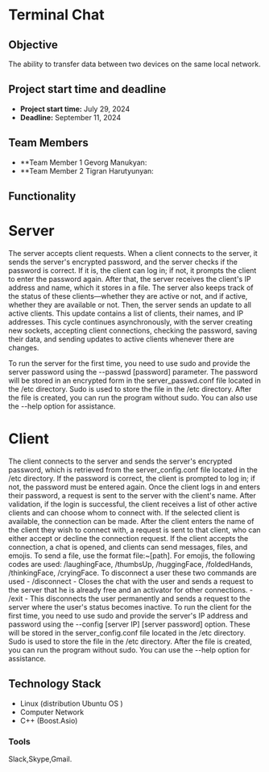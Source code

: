 # Terminal Chat

## Objective
The ability to transfer data between two devices on the same local network.
## Project start time and deadline
- **Project start time:** July 29, 2024
- **Deadline:** September 11, 2024
## Team Members
- **Team Member 1 Gevorg Manukyan:
- **Team Member 2 Tigran Harutyunyan:
## Functionality
# Server 
The server accepts client requests. When a client connects to the server, it sends the server's encrypted password, and the server checks if the password is correct. If it is, the client can log in; if not, it prompts the client to enter the password again. After that, the server receives the client's IP address and name, which it stores in a file. The server also keeps track of the status of these clients—whether they are active or not, and if active, whether they are available or not. Then, the server sends an update to all active clients. This update contains a list of clients, their names, and IP addresses. This cycle continues asynchronously, with the server creating new sockets, accepting client connections, checking the password, saving their data, and sending updates to active clients whenever there are changes.

To run the server for the first time, you need to use sudo and provide the server password using the --passwd [password] parameter. The password will be stored in an encrypted form in the server_passwd.conf file located in the /etc directory. Sudo is used to store the file in the /etc directory. After the file is created, you can run the program without sudo. You can also use the --help option for assistance.
# Client
The client connects to the server and sends the server's encrypted password, which is retrieved from the server_config.conf file located in the /etc directory. If the password is correct, the client is prompted to log in; if not, the password must be entered again. Once the client logs in and enters their password, a request is sent to the server with the client's name. After validation, if the login is successful, the client receives a list of other active clients and can choose whom to connect with. If the selected client is available, the connection can be made. After the client enters the name of the client they wish to connect with, a request is sent to that client, who can either accept or decline the connection request. If the client accepts the connection, a chat is opened, and clients can send messages, files, and emojis. To send a file, use the format file:~[path]. For emojis, the following codes are used: /laughingFace, /thumbsUp, /huggingFace, /foldedHands, /thinkingFace, /cryingFace.
To disconnect a user these two commands are used
    - /disconnect - Сloses the chat with the user and sends a request to the server that he is already free and an activator for other connections.
    - /exit - This disconnects the user permanently and sends a request to the server where the user's status becomes inactive.
To run the client for the first time, you need to use sudo and provide the server's IP address and password using the --config [server IP] [server password] option. These will be stored in the server_config.conf file located in the /etc directory. Sudo is used to store the file in the /etc directory. After the file is created, you can run the program without sudo. You can use the --help option for assistance.
## Technology Stack
- Linux (distribution Ubuntu OS )
- Computer Network
- C++ (Boost.Asio)
### Tools
Slack,Skype,Gmail.


